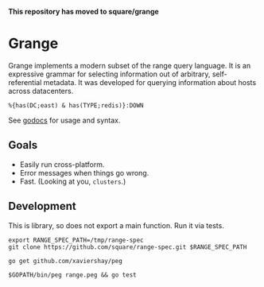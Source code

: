**This repository has moved to square/grange**

Grange
======

Grange implements a modern subset of the range query language. It is an
expressive grammar for selecting information out of arbitrary, self-referential
metadata. It was developed for querying information about hosts across
datacenters.

    %{has(DC;east) & has(TYPE;redis)}:DOWN

See [godocs](https://godoc.org/github.com/square/grange) for usage and
syntax.

Goals
-----

* Easily run cross-platform.
* Error messages when things go wrong.
* Fast. (Looking at you, `clusters`.)

Development
-----------

This is library, so does not export a main function. Run it via tests.

    export RANGE_SPEC_PATH=/tmp/range-spec
    git clone https://github.com/square/range-spec.git $RANGE_SPEC_PATH

    go get github.com/xaviershay/peg

    $GOPATH/bin/peg range.peg && go test
